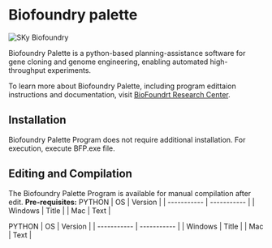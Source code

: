 # Biofoundry palette
![SKy Biofoundry](image.jpg)

Biofoundry Palette is a python-based planning-assistance software for gene cloning and genome engineering, enabling automated high-throughput experiments.

To learn more about Biofoundry Palette, including program edittaion instructions and documentation, visit [BioFoundrt Research Center](https://swb.skku.edu/BioFoundryRC/index.do).

## Installation
Biofoundry Palette Program does not require additional installation.
For execution, execute BFP.exe file.

## Editing and Compilation
The Biofoundry Palette Program is available for manual compilation after edit.
**Pre-requisites:**
PYTHON
| OS | Version |
| ----------- | ----------- |
| Windows | Title |
| Mac | Text |

PYTHON 
| OS | Version |
| ----------- | ----------- |
| Windows | Title |
| Mac | Text |
